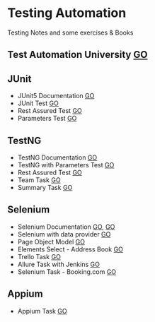 # Testing Automation

Testing Notes and some exercises & Books

## Test Automation University [GO](https://testautomationu.applitools.com/learningpaths.html)

## JUnit

- JUnit5 Documentation [GO](https://junit.org/junit5/docs/current/user-guide/)
- JUnit Test [GO](https://github.com/HopeMashal/Testing-Automation/tree/master/JUNIT/junitdemo/src)
- Rest Assured Test [GO](https://github.com/HopeMashal/Testing-Automation/tree/master/JUNIT/rest-assured-demo/src)
- Parameters Test [GO](https://github.com/HopeMashal/Testing-Automation/tree/master/JUNIT/param-task-demo/src)

## TestNG

- TestNG Documentation [GO](https://testng.org/doc/documentation-main.html)
- TestNG with Parameters Test [GO](https://github.com/HopeMashal/Testing-Automation/tree/master/TESTNG/testng-demo/src)
- Rest Assured Test [GO](https://github.com/HopeMashal/Testing-Automation/tree/master/TESTNG/rest-assured-demo/src)
- Team Task [GO](https://github.com/HopeMashal/Team-Testing-Task)
- Summary Task [GO](https://github.com/HopeMashal/Task-Summary)

## Selenium

- Selenium Documentation [GO](https://www.selenium.dev/documentation/), [GO](https://www.selenium.dev/selenium/docs/api/py/api.html)
- Selenium with data provider [GO](https://github.com/HopeMashal/Testing-Automation/tree/master/Selenium/selenium-task/src)
- Page Object Model [GO](https://github.com/HopeMashal/Testing-Automation/tree/master/Selenium/pom-task/src)
- Elements Select - Address Book [GO](https://github.com/HopeMashal/Testing-Automation/tree/master/Selenium/element-task/src)
- Trello Task [GO](https://github.com/HopeMashal/Testing-Automation/tree/master/Selenium/trello-task/src)
- Allure Task with Jenkins [GO](https://github.com/HopeMashal/Testing-Automation/tree/master/Selenium/allure-task/src)
- Selenium Task - Booking.com [GO](https://github.com/HopeMashal/selenium-task)

## Appium

- Appium Task [GO](https://github.com/HopeMashal/Testing-Automation/tree/master/Appium/appium-task)

